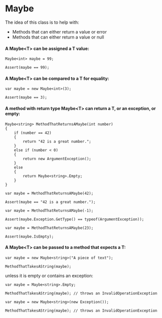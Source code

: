 # Maybe<T>

The idea of this class is to help with:

- Methods that can either return a value or error
- Methods that can either return a value or null


#### A Maybe&lt;T&gt; can be assigned a T value:

```
Maybe<int> maybe = 99;

Assert(maybe == 99);
```


#### A Maybe&lt;T&gt; can be compared to a T for equality:

```
var maybe = new Maybe<int>(3);

Assert(maybe == 3);
```


#### A method with return type Maybe&lt;T&gt; can return a T, or an exception, or empty:

```
Maybe<string> MethodThatReturnsAMaybe(int number)
{
    if (number == 42)
    {
        return "42 is a great number.";
    }
    else if (number < 0)
    {
        return new ArgumentException();
    }
    else
    {
        return Maybe<string>.Empty;
    }
}
```

```
var maybe = MethodThatReturnsAMaybe(42);

Assert(maybe == "42 is a great number.");
```

```
var maybe = MethodThatReturnsAMaybe(-1);

Assert(maybe.Exception.GetType() == typeof(ArgumentException));
```

```
var maybe = MethodThatReturnsAMaybe(23);

Assert(maybe.IsEmpty);
```


#### A Maybe&lt;T&gt; can be passed to a method that expects a T:

```
var maybe = new Maybe<string>("A piece of text");

MethodThatTakesAString(maybe);
```


unless it is empty or contains an exception:
    
```
var maybe = Maybe<string>.Empty;

MethodThatTakesAString(maybe); // throws an InvalidOperationException
```

```
var maybe = new Maybe<string>(new Exception());

MethodThatTakesAString(maybe); // throws an InvalidOperationException
```
